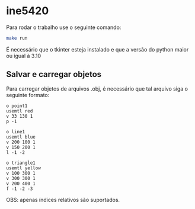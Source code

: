 # ine5420

Para rodar o trabalho use o seguinte comando:
```bash
make run
```

É necessário que o tkinter esteja instalado e que a versão do python maior ou igual à 3.10


## Salvar e carregar objetos
Para carregar objetos de arquivos .obj, é necessário que tal arquivo siga
o seguinte formato:
```plaintext
o point1
usemtl red
v 33 130 1
p -1

o line1
usemtl blue
v 200 100 1
v 150 200 1
l -1 -2

o triangle1
usemtl yellow
v 100 300 1
v 300 300 1
v 200 400 1
f -1 -2 -3
```

OBS: apenas índices relativos são suportados.